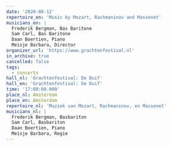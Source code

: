 ```yaml
---
date: '2020-08-12'
repertoire_en: 'Music by Mozart, Rachmaninov and Massenet'
musicians_en: |
  Frederik Bergman, Bas Baritone
  Sam Carl, Bas Baritone
  Daan Boertien, Piano
  Meisje Barbara, Director
organizer_url: 'https://www.grachtenfestival.nl'
in_archive: true
cancelled: false
tags:
  - concerts
hall_nl: 'Grachtenfestival: De Duif'
hall_en: 'Grachtenfestival: De Duif'
time: '17:00:00.000'
place_nl: Amsterdam
place_en: Amsterdam
repertoire_nl: 'Muziek van Mozart, Rachmaninov, en Massenet'
musicians_nl: |
  Frederik Bergman, Basbariton
  Sam Carl, Basbariton
  Daan Boertien, Piano
  Meisje Barbara, Regie
---
```


